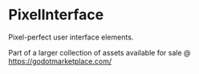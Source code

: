 # PixelInterface

Pixel-perfect user interface elements.

Part of a larger collection of assets available for sale @ <https://godotmarketplace.com/>
